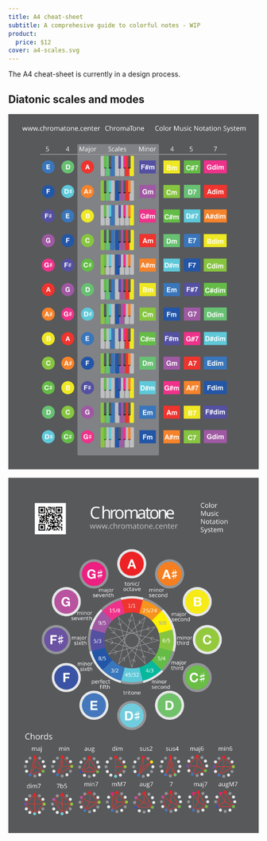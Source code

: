 ```yaml
---
title: A4 cheat-sheet
subtitle: A comprehesive guide to colorful notes - WIP
product:
  price: $12
cover: a4-scales.svg
---
```


<script setup>
import drawScales from './scales.vue'
</script>

The A4 cheat-sheet is currently in a design process.

## Diatonic scales and modes

<chroma-keys chroma="111111111111" :letters="true" />

<draw-scales />
<svg-save svg="diatonic"/>

![svg](./a4-scales.svg)

![svg](./a4-circle.svg)
